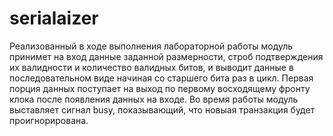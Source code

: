 # serialaizer

Реализованный в ходе выполнения лабораторной работы модуль принимет на вход данные заданной размерности, строб подтверждения их валидности и количество валидных битов, и выводит данные в последовательном виде начиная со старшего бита раз в цикл. Первая порция данных поступает на выход по первому восходящему фронту клока после появления данных на входе. Во время работы модуль выставляет сигнал busy, показывающий, что новыая транзакция будет проигнорирована.